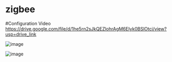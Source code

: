 # zigbee
#Configuration Video https://drive.google.com/file/d/1he5rn2sJkQEZlohrAgM6EIyk0BSlOtci/view?usp=drive_link




![image](https://github.com/user-attachments/assets/107f1a86-c04d-4054-9744-e70c803ec30e)


![image](https://github.com/user-attachments/assets/53d21fb6-94d1-481f-bfb8-2b72cbb67941)



